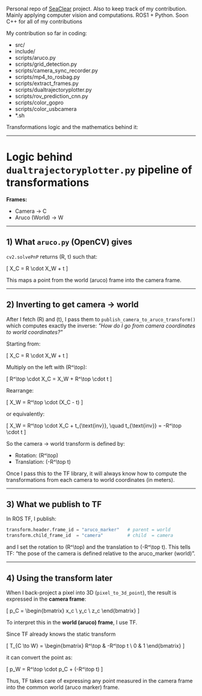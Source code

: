Personal repo of [SeaClear](https://costinchitic.co/seaclear) project. Also to keep track of my contribution.
Mainly applying computer vision and computations. 
ROS1 + Python. 
Soon C++ for all of my contributions


My contribution so far in coding:
* src/
* include/
* scripts/aruco.py
* scripts/grid_detection.py
* scripts/camera_sync_recorder.py
* scripts/mp4_to_rosbag.py
* scripts/extract_frames.py
* scripts/dualtrajectoryplotter.py
* scripts/rov_prediction_cnn.py
* scripts/color_gopro
* scripts/color_usbcamera
* *.sh

Transformations logic and the mathematics behind it:

---
# Logic behind `dualtrajectoryplotter.py` pipeline of transformations

**Frames:**
- Camera → C  
- Aruco (World) → W  

---

## 1) What `aruco.py` (OpenCV) gives

`cv2.solvePnP` returns \(R, t\) such that:

\[
X_C = R \cdot X_W + t
\]

This maps a point from the world (aruco) frame into the camera frame.

---

## 2) Inverting to get camera → world

After I fetch \(R\) and \(t\), I pass them to `publish_camera_to_aruco_transform()` which computes exactly the inverse: *"How do I go from camera coordinates to world coordinates?"*

Starting from:

\[
X_C = R \cdot X_W + t
\]

Multiply on the left with \(R^\top\):

\[
R^\top \cdot X_C = X_W + R^\top \cdot t
\]

Rearrange:

\[
X_W = R^\top \cdot (X_C - t)
\]

or equivalently:

\[
X_W = R^\top \cdot X_C + t_{\text{inv}}, \quad t_{\text{inv}} = -R^\top \cdot t
\]

So the camera → world transform is defined by:
- Rotation: \(R^\top\)  
- Translation: \(-R^\top t\)  

Once I pass this to the TF library, it will always know how to compute the transformations from each camera to world coordinates (in meters).

---

## 3) What we publish to TF

In ROS TF, I publish:

```python
transform.header.frame_id = "aruco_marker"   # parent = world
transform.child_frame_id  = "camera"         # child  = camera
```

and I set the rotation to (R^\top) and the translation to (-R^\top t).
This tells TF: “the pose of the camera is defined relative to the aruco_marker (world)”.

---
## 4) Using the transform later

When I back-project a pixel into 3D (`pixel_to_3d_point`), the result is expressed in the **camera frame**:

\[
p_C = \begin{bmatrix} x_c \\ y_c \\ z_c \end{bmatrix}
\]

To interpret this in the **world (aruco) frame**, I use TF.  

Since TF already knows the static transform

\[
T_{C \to W} =
\begin{bmatrix}
R^\top & -R^\top t \\
0 & 1
\end{bmatrix}
\]

it can convert the point as:

\[
p_W = R^\top \cdot p_C + (-R^\top t)
\]

Thus, TF takes care of expressing any point measured in the camera frame into the common world (aruco marker) frame.
